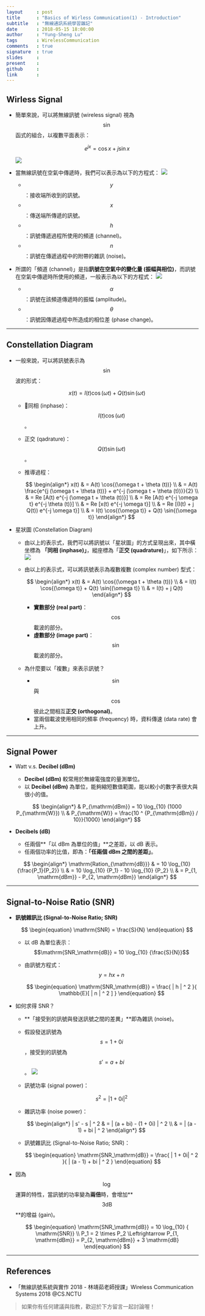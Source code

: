```yaml
---
layout     : post
title      : "Basics of Wirless Communication(1) - Introduction"
subtitle   : "無線通訊系統學習雜記"
date       : 2018-05-15 18:00:00
author     : "Yung-Sheng Lu"
tags       : WirelessCommunication
comments   : true
signature  : true
slides     : 
present    :
github     : 
link       : 
---
```


## Wirless Signal

* 簡單來說，可以將無線訊號 (wireless signal) 視為 $$\sin$$ 函式的組合，以複數平面表示：

    $$
    \begin{equation}
    e^{jx} = \cos{x} + j \sin{x}
    \end{equation}
    $$

    ![](https://i.imgur.com/xHOY1AR.png)
* 當無線訊號在空氣中傳遞時，我們可以表示為以下的方程式：
    ![](https://i.imgur.com/YUkGgXQ.png)
    * $$y$$：接收端所收到的訊號。
    * $$x$$：傳送端所傳遞的訊號。
    * $$h$$：訊號傳遞過程所使用的頻道 (channel)。
    * $$n$$：訊號在傳遞過程中的附帶的雜訊 (noise)。
* 所謂的「頻道 (channel)」是指**訊號在空氣中的變化量 (振幅與相位)**，而訊號在空氣中傳遞時所使用的頻道，一般表示為以下的方程式：
    ![](https://i.imgur.com/5WD5xAL.png)
    * $$\alpha$$：訊號在該頻道傳遞時的振幅 (amplitude)。
    * $$\theta$$：訊號因傳遞過程中所造成的相位差 (phase change)。

---
## Constellation Diagram

* 一般來說，可以將訊號表示為 $$\sin$$ 波的形式：

    $$
    \begin{equation}
    x(t) = I(t) \cos{(\omega t)} + Q(t) \sin{(\omega t)}
    \end{equation}
    $$

    * 同相 (inphase)：$$I(t) \cos{(\omega t)}$$。
    * 正交 (qadrature)：$$Q(t) \sin{(\omega t)}$$。
    * 推導過程：

        $$
        \begin{align*}
        x(t) & = A(t) \cos{(\omega t + \theta (t))} \\
        & = A(t) \frac{e^{j (\omega t + \theta (t))} + e^{-j (\omega t + \theta (t))}}{2} \\
        & = Re [A(t) e^{-j (\omega t + \theta (t))}] \\
        & = Re [A(t) e^{-j \omega t} e^{-j \theta (t)}] \\
        & = Re [x(t) e^{-j \omega t}] \\
        & = Re [(I(t) + j Q(t)) e^{-j \omega t}] \\
        & = I(t) \cos{(\omega t)} + Q(t) \sin{(\omega t)}
        \end{align*}
        $$

* 星狀圖 (Constellation Diagram)
    * 由以上的表示式，我們可以將訊號以「星狀圖」的方式呈現出來，其中橫坐標為 **「同相 (inphase)」**，縱座標為「**正交 (quadrature)**」，如下所示：
        ![](https://i.imgur.com/Inpa2n8.png)
    * 由以上的表示式，可以將訊號表示為複數複數 (complex number) 型式：

        $$
        \begin{align*}
        x(t) & = A(t) \cos{(\omega t + \theta (t))} \\
        & = I(t) \cos{(\omega t)} + Q(t) \sin{(\omega t)} \\
        & = I(t) + j Q(t)
        \end{align*}
        $$

        * **實數部分 (real part)**：$$\cos$$ 載波的部分。
        * **虛數部分 (image part)**：$$\sin$$ 載波的部分。
    * 為什麼要以「複數」來表示訊號？
        * $$\sin$$ 與 $$\cos$$ 彼此之間相互**正交 (orthogonal)**。
        * 當兩個載波使用相同的頻率 (frequency) 時，資料傳速 (data rate) 會上升。

---
## Signal Power

* Watt v.s. **Decibel (dBm)**
    * **Decibel (dBm)** 較常用於無線電強度的量測單位。
    * 以 **Decibel (dBm)** 為單位，能夠縮短數值範圍，能以較小的數字表很大與很小的值。

    $$
    \begin{align*}
    & P_{\mathrm{dBm}} = 10 \log_{10} (1000 P_{\mathrm{W}}) \\
    & P_{\mathrm{W}} = \frac{10 ^ {P_{\mathrm{dBm}} / 10}}{1000}
    \end{align*}
    $$

* **Decibels (dB)**
    * 任兩個**「以 dBm 為單位的值」**之差距，以 dB 表示。
    * 任兩個功率的比值，即為：**「任兩個 dBm 之間的差距」**。
    
    $$
    \begin{align*}
    \mathrm{Ration_{\mathrm{dB}}} & = 10 \log_{10} {\frac{P_1}{P_2}} \\
    & = 10 \log_{10} {P_1} - 10 \log_{10} {P_2} \\
    & = P_{1, \mathrm{dBm}} - P_{2, \mathrm{dBm}}
    \end{align*}
    $$

---
## Signal-to-Noise Ratio (SNR)

* **訊號雜訊比 (Signal-to-Noise Ratio; SNR)**

    $$
    \begin{equation}
    \mathrm{SNR} = \frac{S}{N}
    \end{equation}
    $$

    * 以 dB 為單位表示：$$\mathrm{SNR_\mathrm{dB}} = 10 \log_{10} {\frac{S}{N}}$$
    
    * 由訊號方程式：$$y = hx + n$$

        $$
        \begin{equation}
        \mathrm{SNR_\mathrm{dB}} = \frac{ | h | ^ 2 }{ \mathbb{E}[ | n | ^ 2 ] }
        \end{equation}
        $$

* 如何求得 SNR？
    * **「接受到的訊號與發送訊號之間的差異」**即為雜訊 (noise)。
    * 假設發送訊號為 $$s = 1 + 0i$$，接受到的訊號為 $$s' = a + bi$$。
    ![](https://i.imgur.com/fTR42fd.png)
    * 訊號功率 (signal power)：

        $$
        \begin{equation}
        s ^ 2 = |1 + 0i| ^ 2
        \end{equation}
        $$

    * 雜訊功率 (noise power)：

        $$
        \begin{align*}
        | s' - s | ^ 2 & = | (a + bi) - (1 + 0i) | ^ 2 \\
        & = | (a - 1) + bi | ^ 2
        \end{align*}
        $$

    * 訊號雜訊比 (Signal-to-Noise Ratio; SNR)：

        $$
        \begin{equation}
        \mathrm{SNR_\mathrm{dB}} = \frac{ | 1 + 0i| ^ 2 }{ | (a - 1) + bi | ^ 2 }
        \end{equation}
        $$

* 因為 $$\log$$ 運算的特性，當訊號的功率變為**兩倍**時，會增加**$$3 \mathrm{dB}$$**的增益 (gain)。
    
    $$
    \begin{equation}
    \mathrm{SNR_\mathrm{dB}} = 10 \log_{10} { \mathrm{SNR}} \\
    P_1 = 2 \times P_2 \Leftrightarrow P_{1, \mathrm{dBm}} = P_{2, \mathrm{dBm}} + 3 \mathrm{dB}
    \end{equation}
    $$

---
## References

* 「無線訊號系統與實作 2018 - 林靖茹老師授課」Wireless Communication Systems 2018 @CS.NCTU

> 如果你有任何建議與指教，歡迎於下方留言一起討論喔！